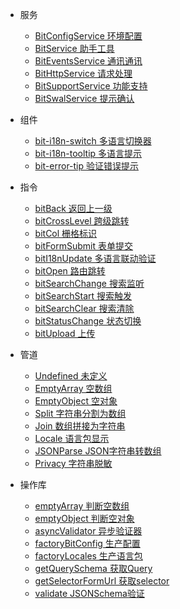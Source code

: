 - 服务
  - [BitConfigService 环境配置](common/config-service)
  - [BitService 助手工具](common/bit-service)
  - [BitEventsService 通讯通讯](common/events-service)
  - [BitHttpService 请求处理](common/http-service)
  - [BitSupportService 功能支持](common/support-service)
  - [BitSwalService 提示确认](common/swal-service)

- 组件
  - [bit-i18n-switch 多语言切换器](component/bit-i18n-switch)
  - [bit-i18n-tooltip 多语言提示](component/bit-i18n-tooltip)
  - [bit-error-tip 验证错误提示](component/bit-error-tip)

- 指令
  - [bitBack 返回上一级](directive/bit-back)
  - [bitCrossLevel 跨级跳转](directive/bit-cross-level)
  - [bitCol 栅格标识](directive/bit-col)
  - [bitFormSubmit 表单提交](directive/bit-form-submit)
  - [bitI18nUpdate 多语言联动验证](directive/bit-i18n-update)
  - [bitOpen 路由跳转](directive/bit-open)
  - [bitSearchChange 搜索监听](directive/bit-search-change)
  - [bitSearchStart 搜索触发](directive/bit-search-start)
  - [bitSearchClear 搜索清除](directive/bit-search-clear)
  - [bitStatusChange 状态切换](directive/bit-status-change)
  - [bitUpload 上传](directive/bit-upload)

- 管道
  - [Undefined 未定义](pipe/undefined)
  - [EmptyArray 空数组](pipe/empty-array)
  - [EmptyObject 空对象](pipe/empty-object)
  - [Split 字符串分割为数组](pipe/split)
  - [Join 数组拼接为字符串](pipe/join)
  - [Locale 语言包显示](pipe/locale)
  - [JSONParse JSON字符串转数组](pipe/json-parse)
  - [Privacy 字符串脱敏](pipe/privacy)

- 操作库
  - [emptyArray 判断空数组](operate/empty-array)
  - [emptyObject 判断空对象](operate/empty-object)
  - [asyncValidator 异步验证器](operate/async-validator)
  - [factoryBitConfig 生产配置](operate/factory-bit-config)
  - [factoryLocales 生产语言包](operate/factory-locales)
  - [getQuerySchema 获取Query](operate/get-query-schema)
  - [getSelectorFormUrl 获取selector](operate/get-selector-for-url)
  - [validate JSONSchema验证](operate/validate)
